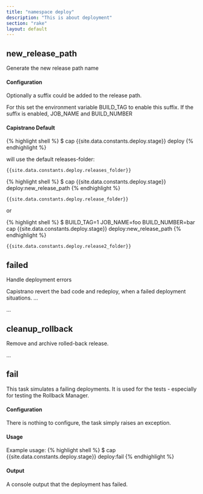 ```yaml
---
title: "namespace deploy"
description: "This is about deployment"
section: "rake"
layout: default
---
```



## new\_release\_path

Generate the new release path name

#### Configuration

Optionally a suffix could be added to the release path.

For this set the environment variable BUILD_TAG to enable this suffix.
If the suffix is enabled, JOB_NAME and BUILD_NUMBER

#### Capistrano Default

{% highlight shell %}
$ cap {{site.data.constants.deploy.stage}} deploy
{% endhighlight %}

will use the default releases-folder: 

```{{site.data.constants.deploy.releases_folder}}```



{% highlight shell %}
$ cap {{site.data.constants.deploy.stage}} deploy:new_release_path
{% endhighlight %}

    {{site.data.constants.deploy.release_folder}}

or

{% highlight shell %}
$ BUILD_TAG=1 JOB_NAME=foo BUILD_NUMBER=bar cap {{site.data.constants.deploy.stage}} deploy:new_release_path
{% endhighlight %}

    {{site.data.constants.deploy.release2_folder}}



## failed

Handle deployment errors

Capistrano revert the bad code and redeploy, when a failed deployment situations. ... 

...

## cleanup\_rollback

Remove and archive rolled-back release.

...

## fail

This task simulates a failing deployments. It is used for the tests - especially for testing the Rollback Manager.

#### Configuration

There is nothing to configure, the task simply raises an exception.

#### Usage

Example usage: 
{% highlight shell %}
$ cap {{site.data.constants.deploy.stage}} deploy:fail
{% endhighlight %}

#### Output

A console output that the deployment has failed.
